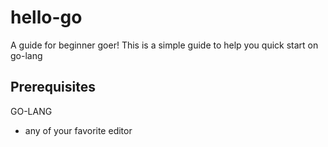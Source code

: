# hello-go

A guide for beginner goer!
This is a simple guide to help you quick start on go-lang

## Prerequisites
GO-LANG

* any of your favorite editor 







